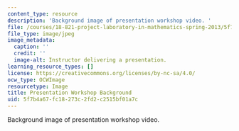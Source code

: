 ```yaml
---
content_type: resource
description: 'Background image of presentation workshop video. '
file: /courses/18-821-project-laboratory-in-mathematics-spring-2013/5f7b4a67fc18273c2fd2c2515bf01a7c_MIT18_821S13_pres_wksp_bg.jpg
file_type: image/jpeg
image_metadata:
  caption: ''
  credit: ''
  image-alt: Instructor delivering a presentation.
learning_resource_types: []
license: https://creativecommons.org/licenses/by-nc-sa/4.0/
ocw_type: OCWImage
resourcetype: Image
title: Presentation Workshop Background
uid: 5f7b4a67-fc18-273c-2fd2-c2515bf01a7c
---
```

Background image of presentation workshop video. 